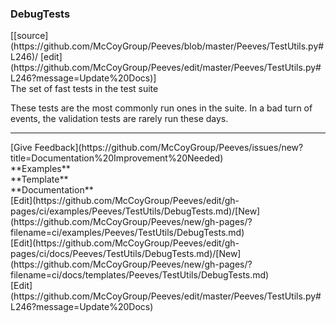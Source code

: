 ### <a id="Peeves.TestUtils.DebugTests">DebugTests</a> 
<div class="docs-source-link" markdown="1">
[[source](https://github.com/McCoyGroup/Peeves/blob/master/Peeves/TestUtils.py#L246)/
[edit](https://github.com/McCoyGroup/Peeves/edit/master/Peeves/TestUtils.py#L246?message=Update%20Docs)]
</div>
The set of fast tests in the test suite

<div markdown="1" class="alert alert-danger">

These tests are the most commonly run ones in the suite. 
In a bad turn of events, the validation tests are rarely run these days.

</div>










---


<div markdown="1" class="text-secondary fs-3">
<div class="container">
  <div class="row">
   <div class="col" markdown="1">
[Give Feedback](https://github.com/McCoyGroup/Peeves/issues/new?title=Documentation%20Improvement%20Needed)   
</div>
   <div class="col" markdown="1">
   
</div>
   <div class="col" markdown="1">
   
</div>
   <div class="col" markdown="1">
   
</div>
   <div class="col" markdown="1">
   
</div>
   <div class="col" markdown="1">
   
</div>
</div>
  <div class="row">
   <div class="col" markdown="1">
**Examples**   
</div>
   <div class="col" markdown="1">
**Template**   
</div>
   <div class="col" markdown="1">
**Documentation**   
</div>
   <div class="col" markdown="1">
   
</div>
   <div class="col" markdown="1">
   
</div>
   <div class="col" markdown="1">
   
</div>
</div>
  <div class="row">
   <div class="col" markdown="1">
[Edit](https://github.com/McCoyGroup/Peeves/edit/gh-pages/ci/examples/Peeves/TestUtils/DebugTests.md)/[New](https://github.com/McCoyGroup/Peeves/new/gh-pages/?filename=ci/examples/Peeves/TestUtils/DebugTests.md)   
</div>
   <div class="col" markdown="1">
[Edit](https://github.com/McCoyGroup/Peeves/edit/gh-pages/ci/docs/Peeves/TestUtils/DebugTests.md)/[New](https://github.com/McCoyGroup/Peeves/new/gh-pages/?filename=ci/docs/templates/Peeves/TestUtils/DebugTests.md)   
</div>
   <div class="col" markdown="1">
[Edit](https://github.com/McCoyGroup/Peeves/edit/master/Peeves/TestUtils.py#L246?message=Update%20Docs)   
</div>
   <div class="col" markdown="1">
   
</div>
   <div class="col" markdown="1">
   
</div>
   <div class="col" markdown="1">
   
</div>
</div>
</div>
</div>
